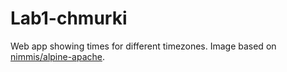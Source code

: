 # Lab1-chmurki
Web app showing times for different timezones. Image based on [nimmis/alpine-apache](https://hub.docker.com/r/nimmis/alpine-apache).
